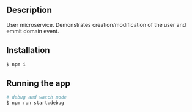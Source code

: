 
## Description

User microservice.
Demonstrates creation/modification of the user and emmit domain event.

## Installation

```bash
$ npm i
```

## Running the app

```bash
# debug and watch mode
$ npm run start:debug
